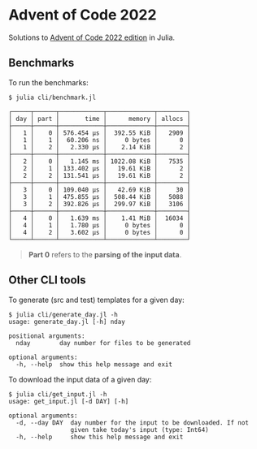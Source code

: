 # Advent of Code 2022

Solutions to [Advent of Code 2022 edition](https://adventofcode.com/2022) in Julia.

## Benchmarks

To run the benchmarks:

    $ julia cli/benchmark.jl

```
┌─────┬──────┬────────────┬─────────────┬────────┐
│ day │ part │       time │      memory │ allocs │
├─────┼──────┼────────────┼─────────────┼────────┤
│   1 │    0 │ 576.454 μs │  392.55 KiB │   2909 │
│   1 │    1 │  60.206 ns │     0 bytes │      0 │
│   1 │    2 │   2.330 μs │    2.14 KiB │      2 │
├─────┼──────┼────────────┼─────────────┼────────┤
│   2 │    0 │   1.145 ms │ 1022.08 KiB │   7535 │
│   2 │    1 │ 133.402 μs │   19.61 KiB │      2 │
│   2 │    2 │ 131.541 μs │   19.61 KiB │      2 │
├─────┼──────┼────────────┼─────────────┼────────┤
│   3 │    0 │ 109.040 μs │   42.69 KiB │     30 │
│   3 │    1 │ 475.855 μs │  508.44 KiB │   5088 │
│   3 │    2 │ 392.826 μs │  299.97 KiB │   3106 │
├─────┼──────┼────────────┼─────────────┼────────┤
│   4 │    0 │   1.639 ms │    1.41 MiB │  16034 │
│   4 │    1 │   1.780 μs │     0 bytes │      0 │
│   4 │    2 │   3.602 μs │     0 bytes │      0 │
└─────┴──────┴────────────┴─────────────┴────────┘

```

> **Part 0** refers to the **parsing of the input data**.

## Other CLI tools

To generate (src and test) templates for a given day:
```
$ julia cli/generate_day.jl -h
usage: generate_day.jl [-h] nday

positional arguments:
  nday        day number for files to be generated

optional arguments:
  -h, --help  show this help message and exit
```

To download the input data of a given day:
```
$ julia cli/get_input.jl -h
usage: get_input.jl [-d DAY] [-h]

optional arguments:
  -d, --day DAY  day number for the input to be downloaded. If not
                 given take today's input (type: Int64)
  -h, --help     show this help message and exit
```
